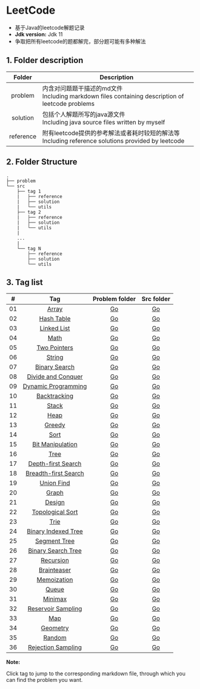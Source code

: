 # LeetCode

* 基于Java的leetcode解题记录
* **Jdk version:** Jdk 11
* 争取把所有leetcode的题都解完，部分题可能有多种解法

## 1. Folder description  

| Folder |	Description |
| :--: | ---- |
| problem |	内含对问题题干描述的md文件  <br>Including markdown files containing description of leetcode problems |
| solution |	包括个人解题所写的java源文件  <br>Including java source files written by myself |
| reference | 附有leetcode提供的参考解法或者耗时较短的解法等  <br>Including reference solutions provided by leetcode |

## 2. Folder Structure

```
.
├── problem
└── src
    ├── tag 1
    |   ├── reference
    |   ├── solution
    |   └── utils
    ├── tag 2
    |   ├── reference
    |   ├── solution
    |   └── utils
    |
    ...
    |   
    └── tag N
        ├── reference
        ├── solution
        └── utils
```


## 3. Tag list  


| # | Tag | Problem folder | Src folder |
| :----: | :----: | :----: | :----: |
| 01 | [Array](https://github.com/Apollo4634/LeetCode/tree/master/src/array/array.md) | [Go](https://github.com/Apollo4634/LeetCode/tree/master/problem/array) | [Go](https://github.com/Apollo4634/LeetCode/tree/master/src/array) |
| 02 | [Hash Table](https://github.com/Apollo4634/LeetCode/tree/master/src/hash_table/hash_table.md) | [Go](https://github.com/Apollo4634/LeetCode/tree/master/problem/hash_table) | [Go](https://github.com/Apollo4634/LeetCode/tree/master/src/hash_table) |
| 03 | [Linked List](https://github.com/Apollo4634/LeetCode/tree/master/src/linked_list/linked_list.md) | [Go](https://github.com/Apollo4634/LeetCode/tree/master/problem/linked_list) | [Go](https://github.com/Apollo4634/LeetCode/tree/master/src/linked_list) |
| 04 | [Math](https://github.com/Apollo4634/LeetCode/tree/master/src/math/math.md) | [Go](https://github.com/Apollo4634/LeetCode/tree/master/problem/math) | [Go](https://github.com/Apollo4634/LeetCode/tree/master/src/math) |
| 05 | [Two Pointers](https://github.com/Apollo4634/LeetCode/tree/master/src/two_pointers/two_pointers.md) |[Go](https://github.com/Apollo4634/LeetCode/tree/master/problem/two_pointers)|[Go](https://github.com/Apollo4634/LeetCode/tree/master/src/two_pointers)|
| 06 | [String](https://github.com/Apollo4634/LeetCode/tree/master/src/string/string.md) |[Go](https://github.com/Apollo4634/LeetCode/tree/master/problem/string)|[Go](https://github.com/Apollo4634/LeetCode/tree/master/src/string)|
| 07 | [Binary Search](https://github.com/Apollo4634/LeetCode/tree/master/src/binary_search/binary_search.md) |[Go](https://github.com/Apollo4634/LeetCode/tree/master/problem/binary_search)|[Go](https://github.com/Apollo4634/LeetCode/tree/master/src/binary_search)|
| 08 | [Divide and Conquer](https://github.com/Apollo4634/LeetCode/tree/master/src/divide_and_conquer/divide_and_conquer.md) |[Go](https://github.com/Apollo4634/LeetCode/tree/master/problem/divide_and_conquer)|[Go](https://github.com/Apollo4634/LeetCode/tree/master/src/divide_and_conquer)|
| 09 | [Dynamic Programming](https://github.com/Apollo4634/LeetCode/tree/master/src/dynamic_programming/dynamic_programming.md) |[Go](https://github.com/Apollo4634/LeetCode/tree/master/problem/dynamic_programming)|[Go](https://github.com/Apollo4634/LeetCode/tree/master/src/dynamic_programming)|
| 10 | [Backtracking](https://github.com/Apollo4634/LeetCode/tree/master/src/backtracking/backtracking.md) |[Go](https://github.com/Apollo4634/LeetCode/tree/master/problem/backtracking)|[Go](https://github.com/Apollo4634/LeetCode/tree/master/src/backtracking)|
| 11 | [Stack](https://github.com/Apollo4634/LeetCode/tree/master/src/stack/stack.md) |[Go](https://github.com/Apollo4634/LeetCode/tree/master/problem/stack)|[Go](https://github.com/Apollo4634/LeetCode/tree/master/src/stack)|
| 12 | [Heap](https://github.com/Apollo4634/LeetCode/tree/master/src/heap/heap.md) |[Go](https://github.com/Apollo4634/LeetCode/tree/master/problem/heap)|[Go](https://github.com/Apollo4634/LeetCode/tree/master/src/heap)|
| 13 | [Greedy](https://github.com/Apollo4634/LeetCode/tree/master/src/greedy/greedy.md) |[Go](https://github.com/Apollo4634/LeetCode/tree/master/problem/greedy)|[Go](https://github.com/Apollo4634/LeetCode/tree/master/src/greedy)|
| 14 | [Sort](https://github.com/Apollo4634/LeetCode/tree/master/src/sort/sort.md) |[Go](https://github.com/Apollo4634/LeetCode/tree/master/problem/sort)|[Go](https://github.com/Apollo4634/LeetCode/tree/master/src/sort)|
| 15 | [Bit Manipulation](https://github.com/Apollo4634/LeetCode/tree/master/src/bit_manipulation/bit_manipulation.md) |[Go](https://github.com/Apollo4634/LeetCode/tree/master/problem/bit_manipulation)|[Go](https://github.com/Apollo4634/LeetCode/tree/master/src/bit_manipulation)|
| 16 | [Tree](https://github.com/Apollo4634/LeetCode/tree/master/src/tree/tree.md) |[Go](https://github.com/Apollo4634/LeetCode/tree/master/problem/tree)|[Go](https://github.com/Apollo4634/LeetCode/tree/master/src/tree)|
| 17 | [Depth-first Search](https://github.com/Apollo4634/LeetCode/tree/master/src/depth_first_search/depth_first_search.md) |[Go](https://github.com/Apollo4634/LeetCode/tree/master/problem/depth_first_search)|[Go](https://github.com/Apollo4634/LeetCode/tree/master/src/depth_first_search)|
| 18 | [Breadth-first Search](https://github.com/Apollo4634/LeetCode/tree/master/src/breadth_first_search/breadth_first_search.md) |[Go](https://github.com/Apollo4634/LeetCode/tree/master/problem/breadth_first_search)|[Go](https://github.com/Apollo4634/LeetCode/tree/master/src/breadth_first_search)|
| 19 | [Union Find](https://github.com/Apollo4634/LeetCode/tree/master/src/union_find/union_find.md) |[Go](https://github.com/Apollo4634/LeetCode/tree/master/problem/union_find)|[Go](https://github.com/Apollo4634/LeetCode/tree/master/src/union_find)|
| 20 | [Graph](https://github.com/Apollo4634/LeetCode/tree/master/src/graph/graph.md) |[Go](https://github.com/Apollo4634/LeetCode/tree/master/problem/graph)|[Go](https://github.com/Apollo4634/LeetCode/tree/master/src/graph)|
| 21 | [Design](https://github.com/Apollo4634/LeetCode/tree/master/src/design/design.md) |[Go](https://github.com/Apollo4634/LeetCode/tree/master/problem/design)|[Go](https://github.com/Apollo4634/LeetCode/tree/master/src/design)|
| 22 | [Topological Sort](https://github.com/Apollo4634/LeetCode/tree/master/src/topological_sort/topological_sort.md) |[Go](https://github.com/Apollo4634/LeetCode/tree/master/problem/topological_sort)|[Go](https://github.com/Apollo4634/LeetCode/tree/master/src/topological_sort)|
| 23 | [Trie](https://github.com/Apollo4634/LeetCode/tree/master/src/trie/trie.md) |[Go](https://github.com/Apollo4634/LeetCode/tree/reference/problem/trie)|[Go](https://github.com/Apollo4634/LeetCode/tree/master/src/trie)|
| 24 | [Binary Indexed Tree](https://github.com/Apollo4634/LeetCode/tree/master/src/binary_indexed_tree/binary_indexed_tree.md) |[Go](https://github.com/Apollo4634/LeetCode/tree/master/problem/binary_indexed_tree)|[Go](https://github.com/Apollo4634/LeetCode/tree/master/src/binary_indexed_tree)|
| 25 | [Segment Tree](https://github.com/Apollo4634/LeetCode/tree/master/src/segment_tree/segment_tree.md) |[Go](https://github.com/Apollo4634/LeetCode/tree/master/problem/segment_tree)|[Go](https://github.com/Apollo4634/LeetCode/tree/master/src/segment_tree)|
| 26 | [Binary Search Tree](https://github.com/Apollo4634/LeetCode/tree/master/src/binary_search_tree/binary_search_tree.md) |[Go](https://github.com/Apollo4634/LeetCode/tree/master/problem/binary_search_tree)|[Go](https://github.com/Apollo4634/LeetCode/tree/master/src/binary_search_tree)|
| 27 | [Recursion](https://github.com/Apollo4634/LeetCode/tree/master/src/recursion/recursion.md) |[Go](https://github.com/Apollo4634/LeetCode/tree/master/problem/recursion)|[Go](https://github.com/Apollo4634/LeetCode/tree/master/src/recursion)|
| 28 | [Brainteaser](https://github.com/Apollo4634/LeetCode/tree/master/src/brainteaser) |[Go](https://github.com/Apollo4634/LeetCode/tree/master/problem/brainteaser)|[Go](https://github.com/Apollo4634/LeetCode/tree/master/src/brainteaser)|
| 29 | [Memoization](https://github.com/Apollo4634/LeetCode/tree/master/src/memoization/memoization.md) |[Go](https://github.com/Apollo4634/LeetCode/tree/master/problem/memoization)|[Go](https://github.com/Apollo4634/LeetCode/tree/master/src/memoization)|
| 30 | [Queue](https://github.com/Apollo4634/LeetCode/tree/master/src/queue/queue.md) |[Go](https://github.com/Apollo4634/LeetCode/tree/master/problem/queue)|[Go](https://github.com/Apollo4634/LeetCode/tree/master/src/queue)|
| 31 | [Minimax](https://github.com/Apollo4634/LeetCode/tree/master/src/minimax/minimax.md) |[Go](https://github.com/Apollo4634/LeetCode/tree/master/problem/minimax)|[Go](https://github.com/Apollo4634/LeetCode/tree/master/src/minimax)|
| 32 | [Reservoir Sampling](https://github.com/Apollo4634/LeetCode/tree/master/src/reservoir_sampling.md) |[Go](https://github.com/Apollo4634/LeetCode/tree/master/problem/reservoir_sampling)|[Go](https://github.com/Apollo4634/LeetCode/tree/master/src/reservoir_sampling)|
| 33 | [Map](https://github.com/Apollo4634/LeetCode/tree/master/src/map/map.md) |[Go](https://github.com/Apollo4634/LeetCode/tree/master/problem/map)|[Go](https://github.com/Apollo4634/LeetCode/tree/master/src/map)|
| 34 | [Geometry](https://github.com/Apollo4634/LeetCode/tree/master/src/geometry/geometry.md) |[Go](https://github.com/Apollo4634/LeetCode/tree/master/problem/geometry)|[Go](https://github.com/Apollo4634/LeetCode/tree/master/src/geometry)|
| 35 | [Random](https://github.com/Apollo4634/LeetCode/tree/master/src/random/random.md) |[Go](https://github.com/Apollo4634/LeetCode/tree/master/problem/random)|[Go](https://github.com/Apollo4634/LeetCode/tree/master/src/random)|
| 36 | [Rejection Sampling](https://github.com/Apollo4634/LeetCode/tree/master/src/rejection_sampling/rejection_sampling.md) |[Go](https://github.com/Apollo4634/LeetCode/tree/master/problem/rejection_sampling)|[Go](https://github.com/Apollo4634/LeetCode/tree/master/src/rejection_sampling)|

**Note:**  

Click tag to jump to the corresponding markdown file, through which you can find the problem you want.

